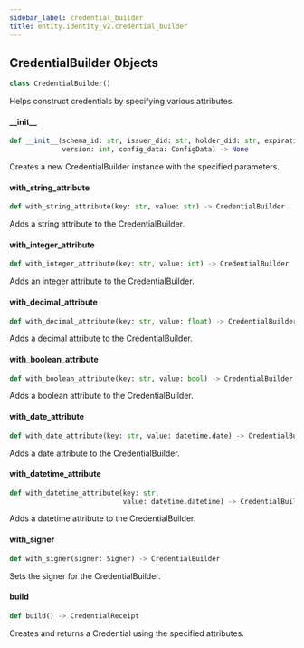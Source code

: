 ```yaml
---
sidebar_label: credential_builder
title: entity.identity_v2.credential_builder
---
```


## CredentialBuilder Objects

```python
class CredentialBuilder()
```

Helps construct credentials by specifying various attributes.

#### \_\_init\_\_

```python
def __init__(schema_id: str, issuer_did: str, holder_did: str, expiration: int,
             version: int, config_data: ConfigData) -> None
```

Creates a new CredentialBuilder instance with the specified parameters.


#### with\_string\_attribute

```python
def with_string_attribute(key: str, value: str) -> CredentialBuilder
```

Adds a string attribute to the CredentialBuilder.


#### with\_integer\_attribute

```python
def with_integer_attribute(key: str, value: int) -> CredentialBuilder
```

Adds an integer attribute to the CredentialBuilder.


#### with\_decimal\_attribute

```python
def with_decimal_attribute(key: str, value: float) -> CredentialBuilder
```

Adds a decimal attribute to the CredentialBuilder.


#### with\_boolean\_attribute

```python
def with_boolean_attribute(key: str, value: bool) -> CredentialBuilder
```

Adds a boolean attribute to the CredentialBuilder.


#### with\_date\_attribute

```python
def with_date_attribute(key: str, value: datetime.date) -> CredentialBuilder
```

Adds a date attribute to the CredentialBuilder.


#### with\_datetime\_attribute

```python
def with_datetime_attribute(key: str,
                            value: datetime.datetime) -> CredentialBuilder
```

Adds a datetime attribute to the CredentialBuilder.


#### with\_signer

```python
def with_signer(signer: Signer) -> CredentialBuilder
```

Sets the signer for the CredentialBuilder.


#### build

```python
def build() -> CredentialReceipt
```

Creates and returns a Credential using the specified attributes.


